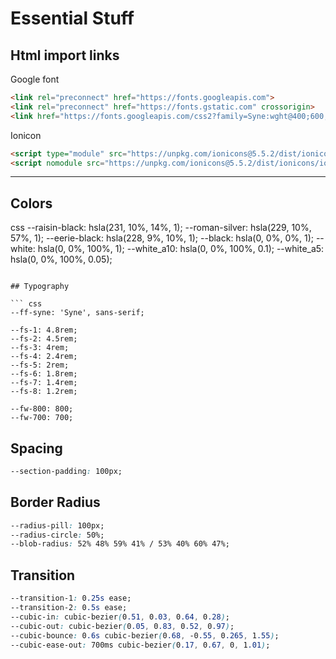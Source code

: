 # Essential Stuff

## Html import links

Google font

``` html
<link rel="preconnect" href="https://fonts.googleapis.com">
<link rel="preconnect" href="https://fonts.gstatic.com" crossorigin>
<link href="https://fonts.googleapis.com/css2?family=Syne:wght@400;600;700;800&display=swap" rel="stylesheet">
```

Ionicon

``` html
<script type="module" src="https://unpkg.com/ionicons@5.5.2/dist/ionicons/ionicons.esm.js"></script>
<script nomodule src="https://unpkg.com/ionicons@5.5.2/dist/ionicons/ionicons.js"></script>
```

---

## Colors

 css 
--raisin-black: hsla(231, 10%, 14%, 1);
--roman-silver: hsla(229, 10%, 57%, 1);
--eerie-black: hsla(228, 9%, 10%, 1);
--black: hsla(0, 0%, 0%, 1);
--white: hsla(0, 0%, 100%, 1);
--white_a10: hsla(0, 0%, 100%, 0.1);
--white_a5: hsla(0, 0%, 100%, 0.05);
```

## Typography

``` css
--ff-syne: 'Syne', sans-serif;

--fs-1: 4.8rem;
--fs-2: 4.5rem;
--fs-3: 4rem;
--fs-4: 2.4rem;
--fs-5: 2rem;
--fs-6: 1.8rem;
--fs-7: 1.4rem;
--fs-8: 1.2rem;

--fw-800: 800;
--fw-700: 700;
```

## Spacing

``` css
--section-padding: 100px;
```

## Border Radius

``` css
--radius-pill: 100px;
--radius-circle: 50%;
--blob-radius: 52% 48% 59% 41% / 53% 40% 60% 47%;
```

## Transition

``` css
--transition-1: 0.25s ease;
--transition-2: 0.5s ease;
--cubic-in: cubic-bezier(0.51, 0.03, 0.64, 0.28);
--cubic-out: cubic-bezier(0.05, 0.83, 0.52, 0.97);
--cubic-bounce: 0.6s cubic-bezier(0.68, -0.55, 0.265, 1.55);
--cubic-ease-out: 700ms cubic-bezier(0.17, 0.67, 0, 1.01);
```
